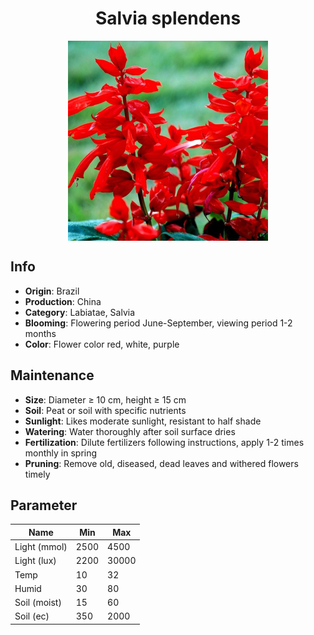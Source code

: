 <h1 align='center'>Salvia splendens</h1>
<p align="center">
    <img 
        align='center'
        width='320'
        src="../images/salvia splendens.png" 
        alt='Salvia splendens' />
</p>

## Info

 - **Origin**: Brazil
 - **Production**: China
 - **Category**: Labiatae, Salvia
 - **Blooming**: Flowering period June-September, viewing period 1-2 months
 - **Color**: Flower color red, white, purple

## Maintenance

 - **Size**: Diameter ≥ 10 cm, height ≥ 15 cm
 - **Soil**: Peat or soil with specific nutrients
 - **Sunlight**: Likes moderate sunlight, resistant to half shade
 - **Watering**: Water thoroughly after soil surface dries
 - **Fertilization**: Dilute fertilizers following instructions,  apply 1-2 times monthly in spring
 - **Pruning**: Remove old, diseased, dead leaves and withered flowers timely

## Parameter

| Name         | Min  | Max   |
|--------------|------|-------|
| Light (mmol) | 2500 | 4500  |
| Light (lux)  | 2200 | 30000 |
| Temp         | 10    | 32    |
| Humid        | 30   | 80    |
| Soil (moist) | 15   | 60    |
| Soil (ec)    | 350  | 2000  |